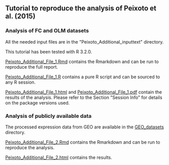 ## Tutorial to reproduce the analysis of Peixoto et al. (2015)

### Analysis of FC and OLM datasets

All the needed input files are in the "Peixoto_Additional_inputtext" directory.

This tutorial has been tested with R 3.2.0.

[Peixoto_Additional_File_1.Rmd](Peixoto_Additional_File_1.Rmd) contains the Rmarkdown and can be run to reproduce the full report.

[Peixoto_Additional_File_1.R](Peixoto_Additional_File_1.R) contains a pure R script and can be sourced to any R session.

[Peixoto_Additional_File_1.html](Peixoto_Additional_File_1.html) and [Peixoto_Additional_File_1.pdf](Peixoto_Additional_File_1.pdf) contain the results of the analysis. Please refer to the Section "Session Info" for details on the package versions used.

### Analysis of publicly available data

The processed expression data from GEO are available in the [GEO_datasets](GEO_datasets) directory.

[Peixoto_Additional_File_2.Rmd](Peixoto_Additional_File_2.Rmd) contains the Rmarkdown and can be run to reproduce the analysis.

[Peixoto_Additional_File_2.html](Peixoto_Additional_File_2.html) contains the results.
